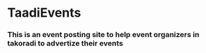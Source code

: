 # TaadiEvents


### This is an event posting site to help event organizers in takoradi to advertize their events
